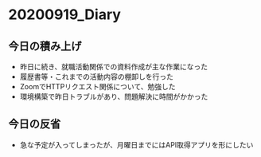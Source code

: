 # 20200919_Diary

## 今日の積み上げ

- 昨日に続き、就職活動関係での資料作成が主な作業になった
- 履歴書等・これまでの活動内容の棚卸しを行った
- ZoomでHTTPリクエスト関係について、勉強した
- 環境構築で昨日トラブルがあり、問題解決に時間がかかった

## 今日の反省

- 急な予定が入ってしまったが、月曜日までにはAPI取得アプリを形にしたい
